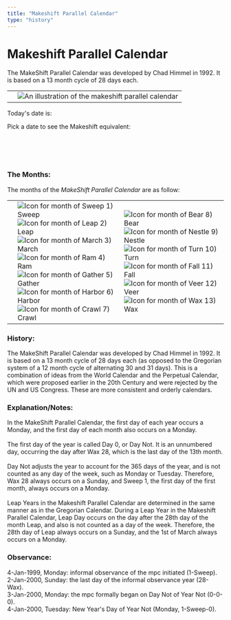 ```yaml
---
title: "Makeshift Parallel Calendar"
type: "history"
---
```


<link rel="stylesheet" href="/css/jquery-ui.css"/>
<script language="javascript" src="/js/jquery.min.js"></script>
<script language="javascript" src="/js/jquery-ui.min.js"></script>
<script language="javascript" src="/js/makeshift.js"></script>

<script language="javascript" type="text/javascript">
  $(document).ready(function() {
      var text = make_display(new Date());

      $("#makeday").text(text);
      $("#pick_date").text(text);

      $("#the_date").datepicker({
         inline:true,
         "onSelect": function() {  
          var the_date = $("#the_date").datepicker('getDate');
          var pick_text = make_display(the_date);
          $("#pick_date").text(pick_text);
        }    
      });

  });
</script>

<style>
  .float-left { float: left; }
  .clear { clear: both; }
  .makeday { background-color: #000; }
</style>
 
<h1>Makeshift Parallel Calendar</h1>

<div class="description">The MakeShift Parallel Calendar was developed by Chad Himmel in 1992.  
  It is based on a 13 month cycle of 28 days each.</div>

<table cellspacing="1" cellpadding="4" style="width:100%;">
  <tr>
    <td colspan="1" rowspan="1">
    </td>
    <td colspan="1" rowspan="1">
            <img alt="An illustration of the makeshift parallel calendar" src="/images/calendar/makeshift_month.png"/>
    </td>
  </tr>
</table>

  <p>Today's date is:&#160;
  <span id="makeday" class="makeday"></span>
  </p>

  <p>Pick a date to see the Makeshift equivalent:</p>
  <div class="float-left">
    <span id="the_date"></span>
  </div>
  <div class="float-left" style="margin: 2em;font-weight: bold;">
    <span id="pick_date"></span>
  </div>
  <br class="clear"/>

<h3>The Months:</h3>
<p>The months of the <em>MakeShift Parallel Calendar</em> are as follow:
</p>

<table cellspacing="1" cellpadding="4" style="width:100%;">
 <tbody>
  <tr>
    <td colspan="1" rowspan="1"></td>
    <td colspan="1" rowspan="1">
      <img alt="Icon for month of Sweep" src="/images/calendar/sweep.gif" />  1) Sweep  
      <br/>
      <img alt="Icon for month of Leap" src="/images/calendar/leap.gif" />  2) Leap  
      <br/>
      <img alt="Icon for month of March" src="/images/calendar/march.gif" />  3) March  
      <br/>
      <img alt="Icon for month of Ram" src="/images/calendar/ram.gif" />  4) Ram  
      <br/>
      <img alt="Icon for month of Gather" src="/images/calendar/gather.gif" />  5) Gather  
      <br/>
      <img alt="Icon for month of Harbor" src="/images/calendar/harbor.gif" />  6) Harbor  
      <br/>
      <img alt="Icon for month of Crawl" src="/images/calendar/crawl.gif" />  7) Crawl  
    </td>
    <td colspan="1" rowspan="1">
      <img alt="Icon for month of Bear" src="/images/calendar/bear.gif" />  8) Bear  
      <br/>
      <img alt="Icon for month of Nestle" src="/images/calendar/nestle.gif" />  9) Nestle  
      <br/>
      <img alt="Icon for month of Turn" src="/images/calendar/turn.gif" /> 10) Turn  
      <br/>
      <img alt="Icon for month of Fall" src="/images/calendar/fall.gif" /> 11) Fall  
      <br/>
      <img alt="Icon for month of Veer" src="/images/calendar/veer.gif" /> 12) Veer  
      <br/>
      <img alt="Icon for month of Wax" src="/images/calendar/wax.gif" /> 13) Wax  
    </td>
  </tr>
</tbody>

</table>

<h3>History:</h3>

<p>The MakeShift Parallel Calendar was developed by Chad Himmel in 1992.  
It is based on a 13 month cycle of 28 days each (as opposed to the Gregorian system 
of a 12 month cycle of alternating 30 and 31 days). This is a combination of ideas
from the World Calendar and the Perpetual Calendar, which were proposed earlier in
the 20th Century and were rejected by the UN and US Congress. 
These are more consistent and orderly calendars.

</p>

<h3>Explanation/Notes:</h3>
<p>
In the MakeShift Parallel Calendar, the first day of each year occurs a Monday, 
and the first day of each month also occurs on a Monday.<br/>
<br/>
The first day of the year is called Day 0, or Day Not.  It is an unnumbered day,
occurring the day after Wax 28, which is the last day of the 13th month. <br/>
<br/>
Day Not adjusts the year to account for the 365 days of the year, and is not counted as 
any day of the week, such as Monday or Tuesday. Therefore, Wax 28 always occurs on a 
Sunday, and Sweep 1, the first day of the first month, always occurs on a Monday. <br/>
<br/>
Leap Years in the Makeshift Parallel Calendar are determined in the same manner as 
in the Gregorian Calendar. During a Leap Year in the Makeshift Parallel Calendar, 
Leap Day occurs on the day after the 28th day of the month Leap, and also is not
counted as a day of the week. Therefore, the 28th day of Leap always occurs on a Sunday,
and the 1st of March always occurs on a Monday.
</p>

<h3>Observance:</h3>
<p>
4-Jan-1999, Monday: informal observance of the mpc initiated (1-Sweep).<br/>
2-Jan-2000, Sunday: the last day of the informal observance year (28-Wax).<br/>
3-Jan-2000, Monday: the mpc formally began on Day Not of Year Not (0-0-0).<br/>
4-Jan-2000, Tuesday: New Year's Day of Year Not (Monday, 1-Sweep-0).
</p>
 
